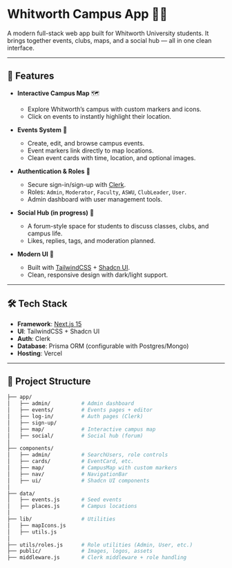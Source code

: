 # Whitworth Campus App 📍🎉

A modern full-stack web app built for Whitworth University students.
It brings together events, clubs, maps, and a social hub — all in one clean interface.

---

## 🚀 Features

- **Interactive Campus Map** 🗺

  - Explore Whitworth’s campus with custom markers and icons.
  - Click on events to instantly highlight their location.
- **Events System** 🎉

  - Create, edit, and browse campus events.
  - Event markers link directly to map locations.
  - Clean event cards with time, location, and optional images.
- **Authentication & Roles** 🔐

  - Secure sign-in/sign-up with [Clerk](https://clerk.com).
  - Roles: `Admin`, `Moderator`, `Faculty`, `ASWU`, `ClubLeader`, `User`.
  - Admin dashboard with user management tools.
- **Social Hub (in progress)** 💬

  - A forum-style space for students to discuss classes, clubs, and campus life.
  - Likes, replies, tags, and moderation planned.
- **Modern UI** 🎨

  - Built with [TailwindCSS](https://tailwindcss.com) + [Shadcn UI](https://ui.shadcn.com).
  - Clean, responsive design with dark/light support.

---

## 🛠 Tech Stack

- **Framework**: [Next.js 15](https://nextjs.org)
- **UI**: TailwindCSS + Shadcn UI
- **Auth**: Clerk
- **Database**: Prisma ORM (configurable with Postgres/Mongo)
- **Hosting**: Vercel

---

## 📂 Project Structure

```bash
├── app/
│   ├── admin/          # Admin dashboard
│   ├── events/         # Events pages + editor
│   ├── log-in/         # Auth pages (Clerk)
│   ├── sign-up/
│   ├── map/            # Interactive campus map
│   ├── social/         # Social hub (forum)
│
├── components/
│   ├── admin/          # SearchUsers, role controls
│   ├── cards/          # EventCard, etc.
│   ├── map/            # CampusMap with custom markers
│   ├── nav/            # NavigationBar
│   ├── ui/             # Shadcn UI components
│
├── data/
│   ├── events.js       # Seed events
│   ├── places.js       # Campus locations
│
├── lib/                # Utilities
│   ├── mapIcons.js
│   ├── utils.js
│
├── utils/roles.js      # Role utilities (Admin, User, etc.)
├── public/             # Images, logos, assets
├── middleware.js       # Clerk middleware + role handling
```
